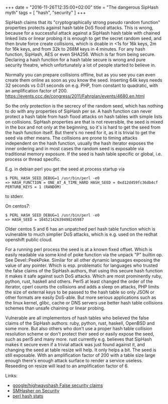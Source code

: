 +++
date = "2016-11-26T12:35:00+02:00"
title = "The dangerous SipHash myth"
tags = [ "hash", "security" ]
+++

SipHash claims that its "cryptographically strong pseudo random
function" properties protects against hash table DoS flood attacks.
This is wrong, because for a successful attack against a SipHash hash
table with chained linked lists or linear probing it is enough to get
the secret random seed, and then brute force create collisions, which
is doable in <1s for 16k keys, 2m for 16k keys, and from 32k to 268M
keys in 4 minutes. For any hash function, SipHash, AES or even SHA256.
Which is far from being secure. Declaring a hash function for a hash
table secure is wrong and pure security theatre, which unfortunately
a lot of people started to believe in.

Normally you can prepare collisions offline, but as you see you can
even create them online as soon as you know the seed.  Inserting 64k
keys needs 32 seconds vs 0.01 seconds on e.g. PHP, from constant to
quadratic, with an amplification factor of 200.
https://events.ccc.de/congress/2011/Fahrplan/events/4680.en.html

So the only protection is the secrecy of the random seed, which has
nothing to do with any properties of SipHash per se. A hash
function can never protect a hash table from hash flood attacks on
hash tables with simple lists on collisions. SipHash properties are
that is not reversible, the seed is mixed in the box and not only
at the beginning, so it's is hard to get the seed from the hash
function itself. But there's no need for it, as it is trivial to
get the seed via other means. The collisions are prone to timing
attacks independent on the hash function, usually the hash
iterator exposes the inner ordering and in most cases the random
seed is exposable via traditional memory exposure. If the seed is
hash table specific or global, i.e. process or thread specific.

E.g. in debian perl you get the seed at process startup via


    $ PERL_HASH_SEED_DEBUG=1 /usr/bin/perl -e0
    => HASH_FUNCTION = ONE_AT_A_TIME_HARD HASH_SEED = 0xd12d459fc36db4cf PERTURB_KEYS = 1 (RANDOM)

to stderr.

On centos7:

    $ PERL_HASH_SEED_DEBUG=1 /usr/bin/perl -e0
    => HASH_SEED = 10452142639498245987

Older centos 5 and 6 has an unpatched perl hash table function which
is vulnerable to much simplier DoS attacks, which is e.g. used on the
redhat openshift public cloud.

For a running perl process the seed is at a known fixed offset.  Which
is easily readable via some kind of poke function via the unpack "P"
builtin op. See Devel::PeekPoke.  Similar for all other dynamic
languages exposing the value of any pointer. Which is esp. problematic
for languages who trusted the false claims of the SipHash authors,
that using this secure hash function it makes it safe against such DoS
attacks. Which are most prominently ruby, python, rust, haskell and
others.  Perl5 at least changed the order of the iterator, cperl
counts the collisions and adds a sleep on attacks, PHP limits the size
of external keys to be passed to the hash table so only JSON or other
formats are easily DoS-able. But more serious applications such as the
linux kernel, glibc, cache or DNS servers use better hash table
collisions schemes than unsafe chaining or linear probing.

Vulnerable are all implementors of hash tables who believed the false
claims of the SipHash authors: ruby, python, rust, haskell, OpenBSD
and some more.  But also others who don't use a proper hash table
collision resolution scheme or don't protect their seed or easily
expose the seed, such as perl5 and many more.  rust currently
e.g. believes that SipHash makes it secure even if a trivial attack
was just found against it, and changing the seed at table resize will
help. It only helps a bit.  The seed is still exposable.  With an
amplification factor of 200 with a table size large enough there's
enough attack surface to render a service useless.
Reseeding on resize will lead to an amplification factor of 6.

Links:

* [google/highwayshash False security claims](https://github.com/google/highwayhash/issues/28)
* [SMHasher on Security](https://github.com/rurban/smhasher/#security)
* [perl hash stats](https://github.com/rurban/perl-hash-stats)

